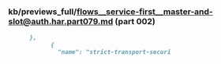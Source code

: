 ### kb/previews_full/flows__service-first__master-and-slot@auth.har.part079.md (part 002)

```md
      },
            {
              "name": "strict-transport-securi
```

```
